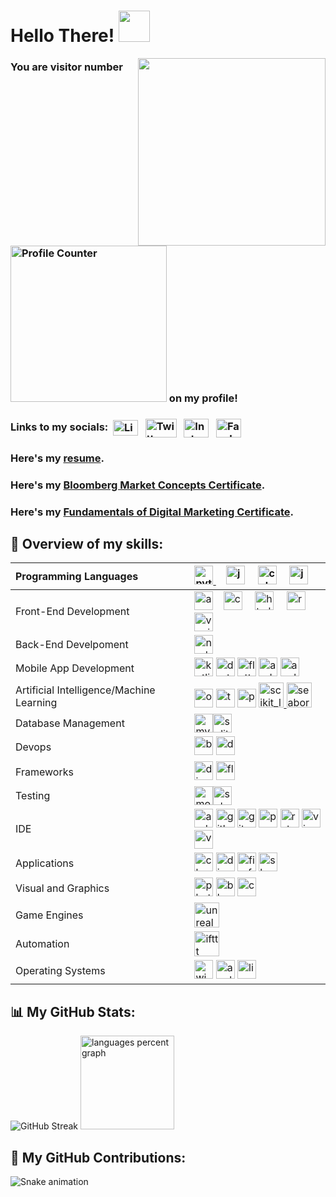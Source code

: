 # Hello There! <img src="https://media.giphy.com/media/v1.Y2lkPTc5MGI3NjExYThldjk3NmRqYXB5bGxmdzE4ZzI5d2c2bXhlZ2l0cTl4NGxzdWh5dSZlcD12MV9pbnRlcm5hbF9naWZfYnlfaWQmY3Q9cw/w1OBpBd7kJqHrJnJ13/giphy.gif" width="50px">

<img align = "right" height = "300" src = "https://media.giphy.com/media/v1.Y2lkPTc5MGI3NjExbTNiYndtMDYzaHl5M3hxcDZnN20yNXd0OWI5amM2MHdveXpsMGo2ciZlcD12MV9pbnRlcm5hbF9naWZfYnlfaWQmY3Q9cw/9Vozsrukh9ZIs/giphy.gif" />

### You are visitor number <img src="https://profile-counter.glitch.me/iamrishigandhi/count.svg?" alt="Profile Counter" width="250" /> on my profile!

### Links to my socials:&nbsp; <a href="https://www.linkedin.com/in/iamrishigandhi/" target="_blank"><img align="center" src="https://raw.githubusercontent.com/rahuldkjain/github-profile-readme-generator/master/src/images/icons/Social/linked-in-alt.svg" alt="LinkedIn" height="25" width="40" /></a> &nbsp; <a href="https://twitter.com/i8rishigandhi" target="_blank"><img align="center" src="https://img.shields.io/badge/X-black.svg?logo=X" alt="Twitter" height="30" width="50" /></a> &nbsp; <a href="https://www.instagram.com/iamrishigandhi/" target="_blank"><img align="center" src="https://raw.githubusercontent.com/rahuldkjain/github-profile-readme-generator/master/src/images/icons/Social/instagram.svg" alt="Instagram" height="30" width="40" /></a> &nbsp; <a href="https://www.facebook.com/iamrishigandhi/" target="_blank"><img align="center" src="https://raw.githubusercontent.com/rahuldkjain/github-profile-readme-generator/master/src/images/icons/Social/facebook.svg" alt="Facebook" height="30" width="40" /></a> &nbsp;

### Here's my [resume](https://github.com/iamrishigandhi/iamrishigandhi/blob/main/Rishi%20Gandhi%20Resume.pdf).

### Here's my [Bloomberg Market Concepts Certificate](https://portal.bloombergforeducation.com/certificates/XXUQ4wagDCUqi6AcPZT4djj7).

### Here's my [Fundamentals of Digital Marketing Certificate](https://skillshop.exceedlms.com/student/award/bnkWcznYPTen9NfVYCDMXctm).

## 💼 Overview of my skills:

| Programming Languages                    | <a href="https://youtube.com"><img src="https://skillicons.dev/icons?i=py" height="30" alt="python logo"  /> <img width="12" /></a> <img src="https://skillicons.dev/icons?i=js" height="30" alt="javascript logo"  /> <img width="12" /> <img src="https://cdn.jsdelivr.net/gh/devicons/devicon/icons/cplusplus/cplusplus-original.svg" height="30" alt="cplusplus logo"  /> <img width="12" /> <img src="https://skillicons.dev/icons?i=java" height="30" alt="java logo"  />                                                                                                                                                                                                                                                                                                                                                          |
| :--------------------------------------- | :----------------------------------------------------------------------------------------------------------------------------------------------------------------------------------------------------------------------------------------------------------------------------------------------------------------------------------------------------------------------------------------------------------------------------------------------------------------------------------------------------------------------------------------------------------------------------------------------------------------------------------------------------------------------------------------------------------------------------------------------------------------------------------------------------- |
| Front-End Development                    | <img src="https://cdn.jsdelivr.net/gh/devicons/devicon/icons/angularjs/angularjs-original.svg" height="30" alt="angularjs logo"  /> <img width="12" /><img src="https://cdn.jsdelivr.net/gh/devicons/devicon/icons/css3/css3-original.svg" height="30" alt="css3 logo"  /> <img width="12" /> <img src="https://skillicons.dev/icons?i=html" height="30" alt="html5 logo"  /> <img width="12" /> <img src="https://skillicons.dev/icons?i=react" height="30" alt="react logo"  /> <img width="12" /> <img src="https://cdn.simpleicons.org/vuedotjs/4FC08D" height="30" alt="vuejs logo"  />                                                                                                                                                                                                           |
| Back-End Develpoment                     | <img src="https://cdn.jsdelivr.net/gh/devicons/devicon/icons/nodejs/nodejs-original.svg" height="30" alt="nodejs logo"  />                                                                                                                                                                                                                                                                                                                                                                                                                                                                                                                                                                                                                                                                             |
| Mobile App Development                   | <img src="https://cdn.jsdelivr.net/gh/devicons/devicon/icons/kotlin/kotlin-original.svg" height="30" alt="kotlin logo"  /> <img src="https://cdn.jsdelivr.net/gh/devicons/devicon/icons/dart/dart-original.svg" height="30" alt="dart logo"  /> <img src="https://cdn.jsdelivr.net/gh/devicons/devicon/icons/flutter/flutter-original.svg" height="30" alt="flutter logo"  /> <img src="https://cdn.simpleicons.org/android/3DDC84" height="30" alt="android logo"  /> <img src="https://cdn.simpleicons.org/apple/000000" height="30" alt="apple logo"  />                                                                                                                                                                                                                                            |
| Artificial Intelligence/Machine Learning | <img src="https://cdn.jsdelivr.net/gh/devicons/devicon/icons/opencv/opencv-original.svg" height="30" alt="opencv logo"  /> <img src="https://cdn.jsdelivr.net/gh/devicons/devicon/icons/tensorflow/tensorflow-original.svg" height="30" alt="tensorflow logo"  /> <img src="https://cdn.jsdelivr.net/gh/devicons/devicon/icons/pandas/pandas-original.svg" height="30" alt="pandas logo"  /> <a href="https://scikit-learn.org/" target="_blank" rel="noreferrer"> <img src="https://upload.wikimedia.org/wikipedia/commons/0/05/Scikit_learn_logo_small.svg" alt="scikit_learn" width="40" height="40"/> </a> <a href="https://seaborn.pydata.org/" target="_blank" rel="noreferrer"> <img src="https://seaborn.pydata.org/_images/logo-mark-lightbg.svg" alt="seaborn" width="40" height="40"/> </a> |
| Database Management                      | <img src="https://cdn.jsdelivr.net/gh/devicons/devicon/icons/mysql/mysql-original.svg" height="30" alt="mysql logo"/><img src="https://cdn.jsdelivr.net/gh/devicons/devicon/icons/sqlite/sqlite-original.svg" height="30" alt="sqlite logo"/>                                                                                                                                                                                                                                                                                                                                                                                                                                                                                                                                                          |
| Devops                                   | <img src="https://cdn.simpleicons.org/gnubash/4EAA25" height="30" alt="bash logo"  /> <img src="https://cdn.simpleicons.org/docker/2496ED" height="30" alt="docker logo"  />                                                                                                                                                                                                                                                                                                                                                                                                                                                                                                                                                                                                                           |
| Frameworks                               | <img src="https://skillicons.dev/icons?i=django" height="30" alt="django logo"  /> <img src="https://skillicons.dev/icons?i=flask" height="30" alt="flask logo"  />                                                                                                                                                                                                                                                                                                                                                                                                                                                                                                                                                                                                                                    |
| Testing                                  | <img src="https://cdn.simpleicons.org/mocha/8D6748" height="30" alt="mocha logo"  /><img src="https://cdn.simpleicons.org/selenium/43B02A" height="30" alt="selenium logo"  />                                                                                                                                                                                                                                                                                                                                                                                                                                                                                                                                                                                                                         |
| IDE                                      | <img src="https://cdn.simpleicons.org/androidstudio/3DDC84" height="30" alt="androidstudio logo"  /> <img src="https://skillicons.dev/icons?i=github" height="30" alt="github logo"  /> <img src="https://cdn.simpleicons.org/git/F05032" height="30" alt="git logo"  /> <img src="https://cdn.simpleicons.org/pycharm/000000" height="30" alt="pycharm logo"  /> <img src="https://cdn.simpleicons.org/rstudio/75AADB" height="30" alt="rstudio logo"  /> <img src="https://cdn.simpleicons.org/visualstudio/5C2D91" height="30" alt="visualstudio logo"  /> <img src="https://cdn.jsdelivr.net/gh/devicons/devicon/icons/vscode/vscode-original.svg" height="30" alt="vscode logo"  />                                                                                                               |
| Applications                             | <img src="https://cdn.jsdelivr.net/gh/devicons/devicon/icons/chrome/chrome-original.svg" height="30" alt="chrome logo"  /> <img src="https://cdn.simpleicons.org/discord/5865F2" height="30" alt="discord logo"  /> <img src="https://cdn.simpleicons.org/firefox/FF7139" height="30" alt="firefox logo"  /> <img src="https://cdn.jsdelivr.net/gh/devicons/devicon/icons/slack/slack-original.svg" height="30" alt="slack logo"  />                                                                                                                                                                                                                                                                                                                                                                   |
| Visual and Graphics                      | <img src="https://cdn.simpleicons.org/adobephotoshop/31A8FF" height="30" alt="photoshop logo"  /> <img src="https://cdn.simpleicons.org/blender/F5792A" height="30" alt="blender logo"  /> <img src="https://cdn.simpleicons.org/canva/00C4CC" height="30" alt="canva logo"  />                                                                                                                                                                                                                                                                                                                                                                                                                                                                                                                        |
| Game Engines                             | <img src="https://skillicons.dev/icons?i=unreal" height="40" alt="unrealengine logo"  />                                                                                                                                                                                                                                                                                                                                                                                                                                                                                                                                                                                                                                                                                                               |
| Automation                               | <img src="https://cdn.jsdelivr.net/gh/devicons/devicon/icons/ifttt/ifttt-original.svg" height="40" alt="ifttt logo"  />                                                                                                                                                                                                                                                                                                                                                                                                                                                                                                                                                                                                                                                                                |
| Operating Systems                        | <img src="https://cdn.simpleicons.org/windows/0078D6" height="30" alt="windows8 logo"  /> <img src="https://cdn.simpleicons.org/apple/000000" height="30" alt="apple logo"  /> <img src="https://cdn.jsdelivr.net/gh/devicons/devicon/icons/linux/linux-original.svg" height="30" alt="linux logo"  />                                                                                                                                                                                                                                                                                                                                                                                                                                                                                                 |

## 📊 My GitHub Stats:

<img src="https://github-readme-streak-stats.herokuapp.com?user=iamrishigandhi&theme=vision-friendly-dark&hide_border=true&mode=daily&card_width=468" alt="GitHub Streak" />

<img src="https://github-readme-stats.vercel.app/api/top-langs/?username=iamrishigandhi&locale=en&hide_title=false&layout=compact&card_width=436&langs_count=6&theme=vision-friendly-dark&hide_border=true&include_all_commits=true&count_private=true" height="150" alt="languages percent graph" />

## 🚀 My GitHub Contributions:

<img src="https://raw.githubusercontent.com/iamrishigandhi/iamrishigandhi/output/snake.svg" alt="Snake animation" />

